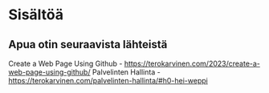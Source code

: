 # Sisältöä
## Apua otin seuraavista lähteistä
Create a Web Page Using Github - https://terokarvinen.com/2023/create-a-web-page-using-github/
Palvelinten Hallinta - https://terokarvinen.com/palvelinten-hallinta/#h0-hei-weppi
